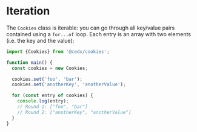 # Iteration
The `Cookies` class is iterable: you can go through all key/value pairs contained using a `for...of` loop. Each entry is an array with two elements (i.e. the key and the value):

```ts
import {Cookies} from '@cedx/cookies';

function main() {
  const cookies = new Cookies;

  cookies.set('foo', 'bar');
  cookies.set('anotherKey', 'anotherValue');

  for (const entry of cookies) {
    console.log(entry);
    // Round 1: ["foo", "bar"]
    // Round 2: ["anotherKey", "anotherValue"]
  }
}
```

